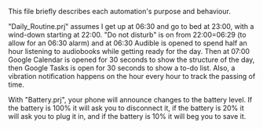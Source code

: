 This file briefly describes each automation's purpose and behaviour.

"Daily_Routine.prj" assumes I get up at 06:30 and go to bed at 23:00, with a wind-down starting at 22:00. "Do not disturb" is on from 22:00=06:29 (to allow for an 06:30 alarm) and at 06:30 Audible is opened to spend half an hour listening to audiobooks while getting ready for the day. Then at 07:00 Google Calendar is opened for 30 seconds to show the structure of the day, then Google Tasks is open for 30 seconds to show a to-do list. Also, a vibration notification happens on the hour every hour to track the passing of time.

With "Battery.prj", your phone will announce changes to the battery level. If the battery is 100% it will ask you to disconnect it, if the battery is 20% it will ask you to plug it in, and if the battery is 10% it will beg you to save it.
